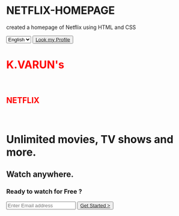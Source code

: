 # NETFLIX-HOMEPAGE
created a homepage of Netflix using HTML and CSS
<!DOCTYPE html>
<html lang="en">

<head>
    <meta charset="UTF-8">
    <meta http-equiv="X-UA-Compatible" content="IE=edge">
    <meta name="viewport" content="width=device-width, initial-scale=1.0">
    <link rel="stylesheet" href="style.css">
    <title>Netflix Varun - Watch TV Shows Online, Watch Movies Online</title>
</head>
<body>
    <div class="container">
        <nav class="navbar">
            <div class="left">
                <img src="images/netflix-logo.png" alt="">
            </div>
            <div class="right">
                <select name="language" class="language">
                    <option value="English">English</option>
                    <option value="Hindi">Hindi</option>
                </select>
                <button><a href="https://www.linkedin.com/in/varun-kuna-5a97bb238/">Look my Profile</a></button>
            </div>
        </nav>
        <div class="title">
            <div class="content">
                <h1><font COLOR="RED"> K.VARUN's </h1><br>
                <h2>NETFLIX </font></h2><br>
                <h1>Unlimited movies, TV shows and more.</h1>
                <h2>Watch anywhere.</h2>
                <form action="#">
                    <h3>Ready to watch for Free ?</h3>
                    <div class="email">
                        <input type="email" name="email" placeholder="Enter Email address">
                        <button><a href="#">Get Started  ></a></button>
                    </div>
                </form>
            </div>
        </div>
    </div>


</body>
</html>
